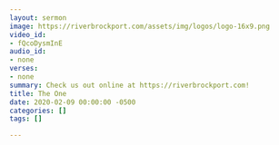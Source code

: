 ```yaml
---
layout: sermon
image: https://riverbrockport.com/assets/img/logos/logo-16x9.png
video_id:
- fQcoDysmInE
audio_id:
- none
verses:
- none
summary: Check us out online at https://riverbrockport.com!
title: The One
date: 2020-02-09 00:00:00 -0500
categories: []
tags: []

---
```

